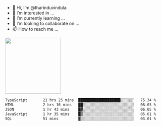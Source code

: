 - 👋 Hi, I’m @tharinduvindula
- 👀 I’m interested in ...
- 🌱 I’m currently learning ...
- 💞️ I’m looking to collaborate on ...
- 📫 How to reach me ...

<!---
tharinduvindula/tharinduvindula is a ✨ special ✨ repository because its `README.md` (this file) appears on your GitHub profile.
You can click the Preview link to take a look at your changes.
--->

<img height="180em" src="https://github-readme-stats.vercel.app/api?username=tharinduvindula&show_icons=true&hide_border=false&&count_private=true&include_all_commits=true" />


<!--START_SECTION:waka-->

```txt
TypeScript       21 hrs 25 mins  ███████████████████░░░░░░   75.34 %
HTML             2 hrs 16 mins   ██░░░░░░░░░░░░░░░░░░░░░░░   08.03 %
JSON             1 hr 43 mins    █▓░░░░░░░░░░░░░░░░░░░░░░░   06.05 %
JavaScript       1 hr 35 mins    █▒░░░░░░░░░░░░░░░░░░░░░░░   05.61 %
SQL              51 mins         ▓░░░░░░░░░░░░░░░░░░░░░░░░   03.01 %
```

<!--END_SECTION:waka-->
